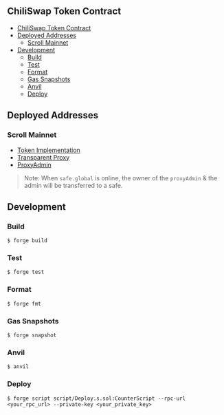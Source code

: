 ## ChiliSwap Token Contract

- [ChiliSwap Token Contract](#chiliswap-token-contract)
- [Deployed Addresses](#deployed-addresses)
  - [Scroll Mainnet](#scroll-mainnet)
- [Development](#development)
  - [Build](#build)
  - [Test](#test)
  - [Format](#format)
  - [Gas Snapshots](#gas-snapshots)
  - [Anvil](#anvil)
  - [Deploy](#deploy)

## Deployed Addresses 

### Scroll Mainnet 

- [Token Implementation](https://scrollscan.com/address/0xfc599bfc4e32757552a053d1bd9b3d35bc47124f#code)  
- [Transparent Proxy](https://scrollscan.com/address/0x4393cc09be8a87953a3db5265951d71a3e21366d#code)  
- [ProxyAdmin](https://scrollscan.com/address/0xd2f7296a079237044961ce5c94e52a2c23fa82bf#code)   

> Note: When `safe.global` is online, the owner of the `proxyAdmin`  & the admin will be transferred to a safe. 

## Development

### Build

```shell
$ forge build
```

### Test

```shell
$ forge test
```

### Format

```shell
$ forge fmt
```

### Gas Snapshots

```shell
$ forge snapshot
```

### Anvil

```shell
$ anvil
```

### Deploy

```shell
$ forge script script/Deploy.s.sol:CounterScript --rpc-url <your_rpc_url> --private-key <your_private_key>
```
